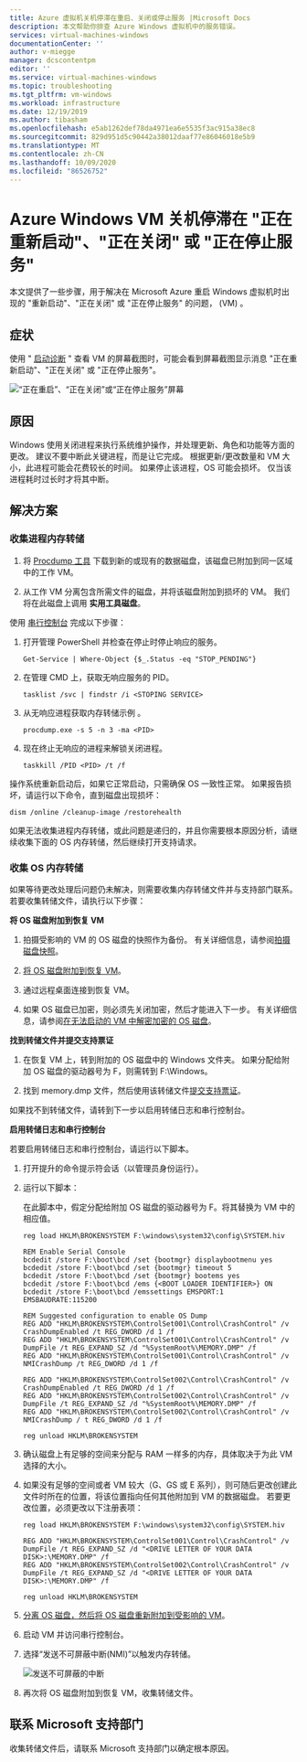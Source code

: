```yaml
---
title: Azure 虚拟机关机停滞在重启、关闭或停止服务 |Microsoft Docs
description: 本文帮助你排查 Azure Windows 虚拟机中的服务错误。
services: virtual-machines-windows
documentationCenter: ''
author: v-miegge
manager: dcscontentpm
editor: ''
ms.service: virtual-machines-windows
ms.topic: troubleshooting
ms.tgt_pltfrm: vm-windows
ms.workload: infrastructure
ms.date: 12/19/2019
ms.author: tibasham
ms.openlocfilehash: e5ab1262def78da4971ea6e5535f3ac915a38ec8
ms.sourcegitcommit: 829d951d5c90442a38012daaf77e86046018e5b9
ms.translationtype: MT
ms.contentlocale: zh-CN
ms.lasthandoff: 10/09/2020
ms.locfileid: "86526752"
---
```

# <a name="azure-windows-vm-shutdown-is-stuck-on-restarting-shutting-down-or-stopping-services"></a>Azure Windows VM 关机停滞在 "正在重新启动"、"正在关闭" 或 "正在停止服务"

本文提供了一些步骤，用于解决在 Microsoft Azure 重启 Windows 虚拟机时出现的 "重新启动"、"正在关闭" 或 "正在停止服务" 的问题， (VM) 。

## <a name="symptoms"></a>症状

使用 " [启动诊断](./boot-diagnostics.md) " 查看 VM 的屏幕截图时，可能会看到屏幕截图显示消息 "正在重新启动"、"正在关闭" 或 "正在停止服务"。

![“正在重启”、“正在关闭”或“正在停止服务”屏幕](./media/boot-error-troubleshooting-windows/restart-shut-down-stop-service.png)
 
## <a name="cause"></a>原因

Windows 使用关闭进程来执行系统维护操作，并处理更新、角色和功能等方面的更改。 建议不要中断此关键进程，而是让它完成。 根据更新/更改数量和 VM 大小，此进程可能会花费较长的时间。 如果停止该进程，OS 可能会损坏。 仅当该进程耗时过长时才将其中断。

## <a name="solution"></a>解决方案

### <a name="collect-a-process-memory-dump"></a>收集进程内存转储

1. 将 [Procdump 工具](http://download.sysinternals.com/files/Procdump.zip) 下载到新的或现有的数据磁盘，该磁盘已附加到同一区域中的工作 VM。

2. 从工作 VM 分离包含所需文件的磁盘，并将该磁盘附加到损坏的 VM。 我们将在此磁盘上调用 **实用工具磁盘**。

使用 [串行控制台](./serial-console-windows.md) 完成以下步骤：

1. 打开管理 PowerShell 并检查在停止时停止响应的服务。

   ``
   Get-Service | Where-Object {$_.Status -eq "STOP_PENDING"}
   ``

2. 在管理 CMD 上，获取无响应服务的 PID。

   ``
   tasklist /svc | findstr /i <STOPING SERVICE>
   ``

3. 从无响应进程获取内存转储示例 <STOPPING SERVICE> 。

   ``
   procdump.exe -s 5 -n 3 -ma <PID>
   ``

4. 现在终止无响应的进程来解锁关闭进程。

   ``
   taskkill /PID <PID> /t /f
   ``

操作系统重新启动后，如果它正常启动，只需确保 OS 一致性正常。 如果报告损坏，请运行以下命令，直到磁盘出现损坏：

``
dism /online /cleanup-image /restorehealth
``

如果无法收集进程内存转储，或此问题是递归的，并且你需要根本原因分析，请继续收集下面的 OS 内存转储，然后继续打开支持请求。

### <a name="collect-an-os-memory-dump"></a>收集 OS 内存转储

如果等待更改处理后问题仍未解决，则需要收集内存转储文件并与支持部门联系。 若要收集转储文件，请执行以下步骤：

**将 OS 磁盘附加到恢复 VM**

1. 拍摄受影响的 VM 的 OS 磁盘的快照作为备份。 有关详细信息，请参阅[拍摄磁盘快照](../windows/snapshot-copy-managed-disk.md)。

2. [将 OS 磁盘附加到恢复 VM](./troubleshoot-recovery-disks-portal-windows.md)。

3. 通过远程桌面连接到恢复 VM。

4. 如果 OS 磁盘已加密，则必须先关闭加密，然后才能进入下一步。 有关详细信息，请参阅[在无法启动的 VM 中解密加密的 OS 磁盘](./troubleshoot-bitlocker-boot-error.md#solution)。

**找到转储文件并提交支持票证**

1. 在恢复 VM 上，转到附加的 OS 磁盘中的 Windows 文件夹。 如果分配给附加 OS 磁盘的驱动器号为 F，则需转到 F:\Windows。

2. 找到 memory.dmp 文件，然后使用该转储文件[提交支持票证](https://portal.azure.com/?#blade/Microsoft_Azure_Support/HelpAndSupportBlade)。

如果找不到转储文件，请转到下一步以启用转储日志和串行控制台。

**启用转储日志和串行控制台**

若要启用转储日志和串行控制台，请运行以下脚本。

1. 打开提升的命令提示符会话（以管理员身份运行）。

2. 运行以下脚本：

   在此脚本中，假定分配给附加 OS 磁盘的驱动器号为 F。将其替换为 VM 中的相应值。

   ```
   reg load HKLM\BROKENSYSTEM F:\windows\system32\config\SYSTEM.hiv
   
   REM Enable Serial Console
   bcdedit /store F:\boot\bcd /set {bootmgr} displaybootmenu yes
   bcdedit /store F:\boot\bcd /set {bootmgr} timeout 5
   bcdedit /store F:\boot\bcd /set {bootmgr} bootems yes
   bcdedit /store F:\boot\bcd /ems {<BOOT LOADER IDENTIFIER>} ON
   bcdedit /store F:\boot\bcd /emssettings EMSPORT:1 EMSBAUDRATE:115200
   
   REM Suggested configuration to enable OS Dump
   REG ADD "HKLM\BROKENSYSTEM\ControlSet001\Control\CrashControl" /v CrashDumpEnabled /t REG_DWORD /d 1 /f
   REG ADD "HKLM\BROKENSYSTEM\ControlSet001\Control\CrashControl" /v DumpFile /t REG_EXPAND_SZ /d "%SystemRoot%\MEMORY.DMP" /f
   REG ADD "HKLM\BROKENSYSTEM\ControlSet001\Control\CrashControl" /v NMICrashDump /t REG_DWORD /d 1 /f

   REG ADD "HKLM\BROKENSYSTEM\ControlSet002\Control\CrashControl" /v CrashDumpEnabled /t REG_DWORD /d 1 /f
   REG ADD "HKLM\BROKENSYSTEM\ControlSet002\Control\CrashControl" /v DumpFile /t REG_EXPAND_SZ /d "%SystemRoot%\MEMORY.DMP" /f
   REG ADD "HKLM\BROKENSYSTEM\ControlSet002\Control\CrashControl" /v NMICrashDump / t REG_DWORD /d 1 /f
   
   reg unload HKLM\BROKENSYSTEM
   ```

3. 确认磁盘上有足够的空间来分配与 RAM 一样多的内存，具体取决于为此 VM 选择的大小。

4. 如果没有足够的空间或者 VM 较大（G、GS 或 E 系列），则可随后更改创建此文件时所在的位置，将该位置指向任何其他附加到 VM 的数据磁盘。 若要更改位置，必须更改以下注册表项：

   ```
   reg load HKLM\BROKENSYSTEM F:\windows\system32\config\SYSTEM.hiv

   REG ADD "HKLM\BROKENSYSTEM\ControlSet001\Control\CrashControl" /v DumpFile /t REG_EXPAND_SZ /d "<DRIVE LETTER OF YOUR DATA DISK>:\MEMORY.DMP" /f
   REG ADD "HKLM\BROKENSYSTEM\ControlSet002\Control\CrashControl" /v DumpFile /t REG_EXPAND_SZ /d "<DRIVE LETTER OF YOUR DATA DISK>:\MEMORY.DMP" /f
   
   reg unload HKLM\BROKENSYSTEM
   ```

5. [分离 OS 磁盘，然后将 OS 磁盘重新附加到受影响的 VM](./troubleshoot-recovery-disks-portal-windows.md)。

6. 启动 VM 并访问串行控制台。

7. 选择“发送不可屏蔽中断(NMI)”以触发内存转储。

   ![发送不可屏蔽的中断](./media/boot-error-troubleshooting-windows/send-nonmaskable-interrupt.png)

8. 再次将 OS 磁盘附加到恢复 VM，收集转储文件。

## <a name="contact-microsoft-support"></a>联系 Microsoft 支持部门

收集转储文件后，请联系 Microsoft 支持部门以确定根本原因。

